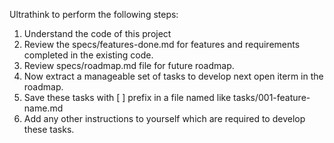 Ultrathink to perform the following steps:

1. Understand the code of this project
2. Review the specs/features-done.md for features and requirements completed in the existing code. 
3. Review specs/roadmap.md file for future roadmap.
4. Now extract a manageable set of tasks to develop next open iterm in the roadmap.
5. Save these tasks with [ ] prefix in a file named like tasks/001-feature-name.md
6. Add any other instructions to yourself which are required to develop these tasks.


